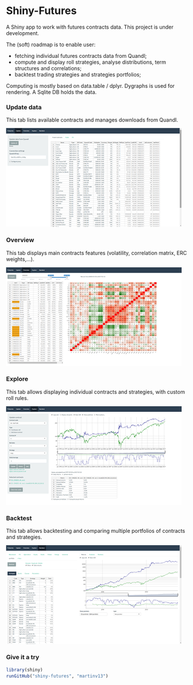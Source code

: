 # Shiny-Futures
A Shiny app to work with futures contracts data.
This project is under development.

The (soft) roadmap is to enable user:
 - fetching individual futures contracts data from Quandl;
 - compute and display roll strategies, analyse distributions, term structures and correlations;
 - backtest trading strategies and strategies portfolios;
 
Computing is mostly based on data.table / dplyr. Dygraphs is used for rendering. A Sqlite DB holds the data.

### Update data
This tab lists available contracts and manages downloads from Quandl.

[![Update tab](/screenshots/update-s.png)](/screenshots/update.png)

### Overview
This tab displays main contracts features (volatility, correlation matrix, ERC weights,...).

[![Overview tab](/screenshots/overview-s.png)](/screenshots/overview.png)

### Explore
This tab allows displaying individual contracts and strategies, with custom roll rules.

[![Explore tab](/screenshots/explore-s.png)](/screenshots/explore.png)

### Backtest
This tab allows backtesting and comparing multiple portfolios of contracts and strategies.

[![Backtest tab](/screenshots/backtest-s.png)](/screenshots/backtest.png)

### Give it a try

``` R
library(shiny)
runGitHub("shiny-futures", "martinv13")
```
